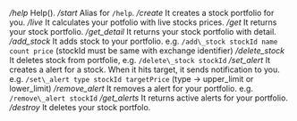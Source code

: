 
*/help*         Help().
*/start*        Alias for `/help`.
*/create*       It creates a stock portfolio for you.
*/live*         It calculates your potfolio with live stocks prices.
*/get*          It returns your stock portfolio.
*/get_detail*   It returns your stock portfolio with detail.
*/add_stock*    It adds stock to your portfolio.
                    e.g. `/add\_stock stockId name count price`
                    (stockId must be same with exchange identifier)
*/delete_stock* It deletes stock from portfolie,
                    e.g. `/delete\_stock stockId`
*/set_alert*    It creates a alert for a stock. When it hits target, it sends notification to you.
                    e.g. `/set\_alert type stockId targetPrice`
                     (type -> upper\_limit or lower\_limit)
*/remove_alert* It removes a alert for your portfolio.
                    e.g. `/remove\_alert stockId`
*/get_alerts*   It returns active alerts for your portfolio.
*/destroy*      It deletes your stock portfolo.